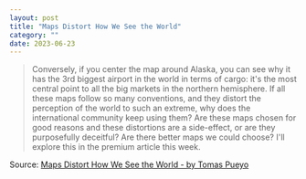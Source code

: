 ```yaml
---
layout: post
title: "Maps Distort How We See the World"
category: ""
date: 2023-06-23
---
```


>Conversely, if you center the map around Alaska, you can see why it has the 3rd biggest airport in the world in terms of cargo: it's the most central point to all the big markets in the northern hemisphere. If all these maps follow so many conventions, and they distort the perception of the world to such an extreme, why does the international community keep using them? Are these maps chosen for good reasons and these distortions are a side-effect, or are they purposefully deceitful? Are there better maps we could choose? I'll explore this in the premium article this week.

Source: [Maps Distort How We See the World - by Tomas Pueyo](https://unchartedterritories.tomaspueyo.com/p/maps-distort-how-we-see-the-world)
